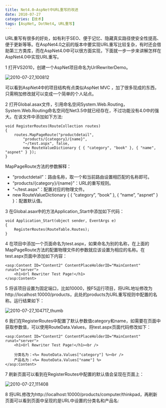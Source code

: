 ```yaml
---
title: Net4.0—AspNet中URL重写的改进
date: 2010-07-27
categories: [技术]
tags: [AspNet, DotNet4, URL重写]
---
```


URL重写有很多的好处，如有利于SEO、便于记忆、隐藏真实路径使安全性提高、便于更新等等。在AspNet4.0之前的版本中要实现URL重写比较复杂，有时还会借助第三方类库，而在AspNet4.0中可以很方面实现，下面就一步一步来讲解怎样在AspNet4.0中实现URL重写。

1 打开VS2010，创建一个AspNet项目命名为UrlRewriterDemo。

![2010-07-27_100812](https://cdn.jsdelivr.net/gh/oec2003/hblog-images/img/202201300727900.png)

可以看到AspNet4中的项目结构有点类似AspNet MVC ，加了很多现成的东西，只需稍加修改就可以变成一个简单的个人站点。

2 打开Global.asax文件，引用命名空间System.Web.Routing，System.Web.Routing命名空间在Net3.5中就已经存在，不过功能没有4.0中的强大。在该文件中添加如下方法:

```
void RegisterRoutes(RouteCollection routes)
{
    routes.MapPageRoute("productdetail",
        "products/{category}/{name}",
        "~/test.aspx", false,
        new RouteValueDictionary { { "category", "book" }, { "name", "aspnet" } });
}
```

MapPageRoute方法的参数解释：

* “productdetail”：路由名称，取一个和当前路由设置相匹配的名称即可。
* “products/{category}/{name}”：URL的重写规则。
* “~/test.aspx”：配置对应的物理文件。
* new RouteValueDictionary { { “category”, “book” }, { “name”, “aspnet” } }：配置默认值。

3 在Global.asax中的方法Application_Start中添加如下代码：

```
void Application_Start(object sender, EventArgs e)
{
    RegisterRoutes(RouteTable.Routes);
}
```

4 在项目中添加一个页面命名为test.aspx，如果命名为别的名称，在上面的MapPageRoute方法的配置物理文件的参数就应该设置为相应的名称。在test.aspx页面中添加如下内容：

```
<asp:Content ID="Content2" ContentPlaceHolderID="MainContent" runat="server">
    <h1>Url Rewriter Test Page!</h1>
</asp:Content>
```

5 将该项目设置为固定端口，比如10000，按F5运行项目，将URL地址修改为http://localhost:10000/products，此处的products为URL重写规则中配置的名称。运行结果如下：

![2010-07-27_104717_thumb](https://cdn.jsdelivr.net/gh/oec2003/hblog-images/img/202201300727307.png)

6 我们在RegisterRoutes中配置了默认参数值category和name，如需要在页面中获取参数值，可以使用RouteData.Values，将test.aspx页面代码修改如下：

```
<asp:Content ID="Content2" ContentPlaceHolderID="MainContent" runat="server">
    <h1>Url Rewriter Test Page!</h1><br />

    分类名为：<%= RouteData.Values["category"] %><br />
    产品名为：<%= RouteData.Values["name"] %>
</asp:Content>
```

7 刷新页面可以看到在RegisterRoutes中配置的默认值会呈现在页面上：

![2010-07-27_111408](https://cdn.jsdelivr.net/gh/oec2003/hblog-images/img/202201300728509.png)

8 将URL修改为http://localhost:10000/products/computer/thinkpad，再刷新页面可以看到页面中呈现的是URL中设置的分类名和产品名:

